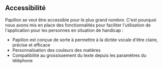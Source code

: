 ## Accessibilité

Papillon se veut être accessible pour le plus grand nombre. C'est pourquoi nous avons mis en place des fonctionnalités pour faciliter l'utilisation de l'application pour les personnes en situation de handicap :

- Papillon est conçue de sorte à permettre à la dictée vocale d'être claire, précise et efficace
- Personnalisation des couleurs des matières
- Compatibilité au grossissement du texte depuis les paramètres du téléphone